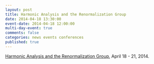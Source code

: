 ```yaml
---
layout: post
title: Harmonic Analysis and the Renormalization Group
date: 2014-04-18 13:30:00
event-date: 2014-04-18 12:00:00
multi-day-event: true
comments: false
categories: news events conferences
published: true
---
```


[Harmonic Analysis and the Renormalization Group](http://pi.math.virginia.edu/hargconf/), April 18 - 21, 2014.
